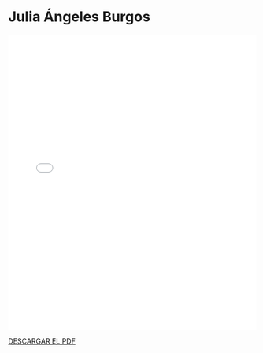 # Julia Ángeles Burgos


<embed src="/PDFs/Commitment/CommitmentAgreement-julangbur.pdf" type="application/pdf" width="100%" height="600px" />


[DESCARGAR EL PDF](../../../static/PDFs/Commitment/CommitmentAgreement-julangbur.pdf)